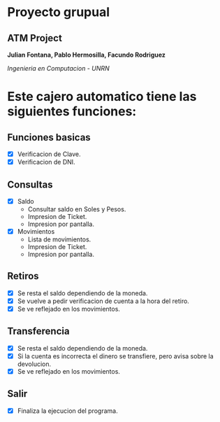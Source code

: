 # Proyecto grupual
## ATM Project

**Julian Fontana, Pablo Hermosilla, Facundo Rodriguez**

*Ingenieria en Computacion - UNRN*

# Este cajero automatico tiene las siguientes funciones:

## Funciones basicas
- [x] Verificacion de Clave.
- [x] Verificacion de DNI.

## Consultas
- [x] Saldo
  * Consultar saldo en Soles y Pesos.
  * Impresion de Ticket.
  * Impresion por pantalla.
- [x] Movimientos
  * Lista de movimientos.
  * Impresion de Ticket.
  * Impresion por pantalla.
## Retiros
- [x] Se resta el saldo dependiendo de la moneda.
- [x] Se vuelve a pedir verificacion de cuenta a la hora del retiro.
- [x] Se ve reflejado en los movimientos.

## Transferencia
- [x] Se resta el saldo dependiendo de la moneda.
- [x] Si la cuenta es incorrecta el dinero se transfiere, pero avisa sobre la devolucion.
- [x] Se ve reflejado en los movimientos.

## Salir
- [x] Finaliza la ejecucion del programa.